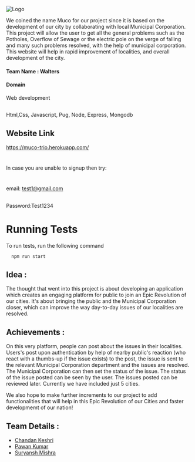 ![Logo](https://i.ibb.co/X5wS36N/New-Project.png)

We coined the name Muco for our project since it is based on the development of our city by collaborating with local Municipal Corporation. This project will allow the user to get all the general problems such as the Potholes, Overflow of Sewage or the electric pole on the verge of falling and many such problems resolved, with the help of municipal corporation.
This website will help in rapid improvement of localities, and overall development of the city.


#### Team Name : Walters

#### Domain
Web development

## 
Html,Css, Javascript, Pug, Node, Express, Mongodb

## Website Link 
https://muco-trio.herokuapp.com/
#
In case you are unable to signup then try:
#
email: test1@gmail.com
##
Password:Test1234

# Running Tests

To run tests, run the following command

```bash
  npm run start
```



## Idea :
The thought that went into this project is about developing an application which creates an engaging platform for public to join an Epic Revolution of our cities. It's about bringing the public and the Municipal Corporation closer, which can improve the way day-to-day issues of our localities are resolved. 

## Achievements :
On this very platform, people can post about the issues in their localities. Users's post upon authentication by help of nearby public's reaction (who react with a thumbs-up if the issue exists) to the post, the issue is sent to the relevant Municipal Corporation department and the issues are resolved. The Municipal Corporation can then set the status of the issue. The status of the issue posted can be seen by the user. The issues posted can be reviewed later. Currently we have included just 5 cities.

We also hope to make further increments to our project to add functionalities that will help in this Epic Revolution of our Cities and faster developmemt of our nation!




## Team Details :

- [Chandan Keshri](https://github.com/chandankeshri1812)
- [Pawan Kumar](https://github.com/Pawan608)
- [Suryansh Mishra](https://github.com/suryansh-mishra)
